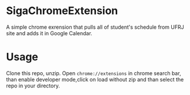 # SigaChromeExtension
A simple chrome exrension that pulls all of student's schedule from UFRJ site and adds it in Google Calendar.

# Usage
Clone this repo, unzip. Open ```chrome://extensions``` in chrome search bar, than enable developer mode,click on load without zip and than select the repo in your directory.
